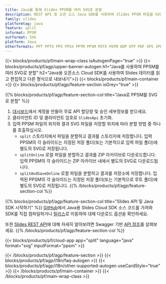```yaml
---
title: Java를 통해 Slides PPSM를 여러 SVG로 분할
description: REST API 및 오픈 소스 Java SDK를 사용하여 Slides PPSM 파일을 SVG 슬라이드로 분할
family: slides
platformtag: java
feature: split
informat: PPSM
outformat: SVG
platform: Java
otherformats: PPT PPTX PPS PPSX PPTM PPSM POTX POTM ODP OTP PDF XPS JPEG PNG BMP TIFF HTML5 GIF XAML
---
```


{{< blocks/products/pf/main-wrap-class isAutogenPage="true" >}}
{{< blocks/products/pf/agp/upper-banner-autogen h1="Java를 사용하여 PPSM를 여러 SVG로 분할" h2="Java용 오픈소스 Cloud SDK를 사용하여 Slides 데이터를 읽고 편집하고 다른 형식으로 내보내기">}}
{{< blocks/products/pf/main-container >}}
{{< blocks/products/pf/agp/feature-section isGrey="true" >}}

{{% blocks/products/pf/agp/feature-section-col title="Java로 PPSM를 SVG로 분할" %}}
1. <a href="https://dashboard.aspose.cloud/">대시보드</a>에서 계정을 만들어 무료 API 할당량 및 승인 세부정보를 받으세요.
1. 클라이언트 ID 및 클라이언트 암호로 ```SlidesApi``` 초기화.
1. 입력 PPSM 파일의 위치와 결과 SVG 파일을 저장할 위치에 따라 분할 방법 중 하나를 호출하십시오.
    - ```split``` 스토리지에서 파일을 분할하고 결과를 스토리지에 저장합니다. 입력 PPSM의 각 슬라이드는 지정된 저장 폴더(또는 기본적으로 입력 파일 폴더)에 별도의 SVG로 저장됩니다.
    - ```splitOnline``` 로컬 파일을 분할하고 결과를 ZIP 아카이브로 다운로드합니다. 입력 PPSM의 각 슬라이드는 ZIP 아카이브 내에서 별도의 SVG로 다운로드됩니다.
    - ```splitAndSaveOnline``` 로컬 파일을 분할하고 결과를 저장소에 저장합니다. 입력된 PPSM의 각 슬라이드는 지정된 저장 폴더(또는 기본적으로 루트 폴더)에 별도의 SVG로 저장됩니다.
{{% /blocks/products/pf/agp/feature-section-col %}}

{{% blocks/products/pf/agp/feature-section-col title="Slides API 및 Java SDK 시작하기" %}}
[GitHub](https://github.com/aspose-slides-cloud/aspose-slides-cloud-java)에서 Java용 Slides Cloud SDK 소스 코드를 가져와 SDK를 직접 컴파일하거나 [릴리스](https://releases.aspose.cloud/)로 이동하여 대체 다운로드 옵션을 확인하세요.

또한 [Slides REST API](https://products.aspose.cloud/slides/curl/)에 대해 자세히 알아보려면 Swagger 기반 [API 참조](https://apireference.aspose.cloud/slides/)를 살펴보세요.
{{% /blocks/products/pf/agp/feature-section-col %}}

{{< blocks/products/pf/cloud-app app="split" language="java" format="svg" inputFormat="ppsm" >}}

{{< /blocks/products/pf/agp/feature-section >}}
{{< blocks/products/pf/agp/i18n/faq-autogen >}}
{{< blocks/products/pf/agp/i18n/other-supported-autogen useCardStyle="true" >}}
{{< /blocks/products/pf/main-container >}}
{{< /blocks/products/pf/main-wrap-class >}}
